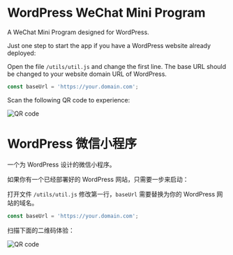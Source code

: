 # WordPress WeChat Mini Program 
A WeChat Mini Program designed for WordPress.

Just one step to start the app if you have a WordPress website already deployed:

Open the file `/utils/util.js` and change the first line. The base URL should be changed to your website domain URL of WordPress.

```Javascript
const baseUrl = 'https://your.domain.com';
```

Scan the following QR code to experience:

![QR code](https://blog.yanand.tech/wp-content/uploads/2022/01/wechat_qrcode.png)

# WordPress 微信小程序 
一个为 WordPress 设计的微信小程序。

如果你有一个已经部署好的 WordPress 网站，只需要一步来启动：

打开文件 `/utils/util.js` 修改第一行，`baseUrl` 需要替换为你的 WordPress 网站的域名。

```Javascript
const baseUrl = 'https://your.domain.com';
```

扫描下面的二维码体验：

![QR code](https://blog.yanand.tech/wp-content/uploads/2022/01/wechat_qrcode.png)